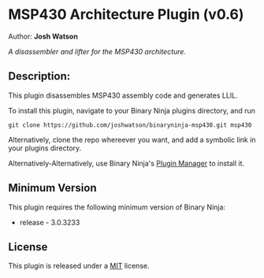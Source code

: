 # MSP430 Architecture Plugin (v0.6)
Author: **Josh Watson**

_A disassembler and lifter for the MSP430 architecture._

## Description:

This plugin disassembles MSP430 assembly code and generates LLIL.

To install this plugin, navigate to your Binary Ninja plugins directory, and run

```git clone https://github.com/joshwatson/binaryninja-msp430.git msp430```

Alternatively, clone the repo whereever you want, and add a symbolic link in your plugins directory.

Alternatively-Alternatively, use Binary Ninja's [Plugin Manager](https://binary.ninja/2019/07/04/plugin-manager-2.0.html) to install it.

## Minimum Version

This plugin requires the following minimum version of Binary Ninja:

 * release - 3.0.3233

## License

This plugin is released under a [MIT](LICENSE) license.


